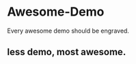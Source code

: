# Awesome-Demo
Every awesome demo should be engraved.

less demo, most awesome.
-----------------------
